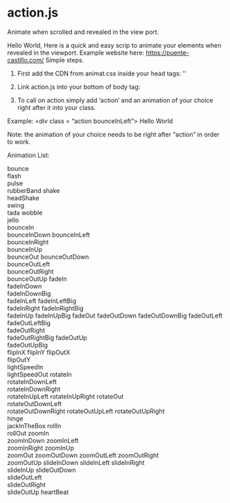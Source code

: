 # action.js
Animate when scrolled and revealed in the view port. 
 
Hello World, 
Here is a quick and easy scrip to animate your elements when revealed in the viewport.
Example website here: 
https://puente-castillo.com/
Simple steps. 
1.	First add the CDN from animat.css inside your head tags:
   '<link rel="stylesheet" href="https://cdnjs.cloudflare.com/ajax/libs/animate.css/3.7.0/animate.css" />'

2.	Link action.js into your bottom of body tag: 
3.	To call on action simply add ‘action’ and an animation of your choice right after it into your class.

Example: <div class = “action bounceInLeft”> Hello World </div>

Note: the animation of your choice needs to be right after “action” in order to work.


	
Animation List: 

bounce	
flash	
pulse	
rubberBand
shake	
headShake	
swing	
tada
wobble	
jello	
bounceIn	
bounceInDown
bounceInLeft	
bounceInRight	
bounceInUp	
bounceOut
bounceOutDown	
bounceOutLeft	
bounceOutRight	
bounceOutUp
fadeIn	
fadeInDown	
fadeInDownBig	
fadeInLeft
fadeInLeftBig	
fadeInRight	
fadeInRightBig	
fadeInUp
fadeInUpBig	
fadeOut	
fadeOutDown	
fadeOutDownBig
fadeOutLeft	
fadeOutLeftBig	
fadeOutRight	
fadeOutRightBig
fadeOutUp	
fadeOutUpBig	
flipInX	
flipInY
flipOutX	
flipOutY	
lightSpeedIn	
lightSpeedOut
rotateIn	
rotateInDownLeft	
rotateInDownRight	
rotateInUpLeft
rotateInUpRight	
rotateOut	
rotateOutDownLeft	
rotateOutDownRight
rotateOutUpLeft	
rotateOutUpRight	
hinge	
jackInTheBox
rollIn	
rollOut	
zoomIn	
zoomInDown
zoomInLeft	
zoomInRight	
zoomInUp	
zoomOut
zoomOutDown	
zoomOutLeft	
zoomOutRight	
zoomOutUp
slideInDown	
slideInLeft	
slideInRight	
slideInUp
slideOutDown	
slideOutLeft	
slideOutRight	
slideOutUp
heartBeat			

